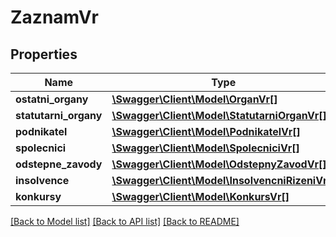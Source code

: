 # ZaznamVr

## Properties
Name | Type | Description | Notes
------------ | ------------- | ------------- | -------------
**ostatni_organy** | [**\Swagger\Client\Model\OrganVr[]**](OrganVr.md) |  | [optional] 
**statutarni_organy** | [**\Swagger\Client\Model\StatutarniOrganVr[]**](StatutarniOrganVr.md) |  | [optional] 
**podnikatel** | [**\Swagger\Client\Model\PodnikatelVr[]**](PodnikatelVr.md) |  | [optional] 
**spolecnici** | [**\Swagger\Client\Model\SpolecniciVr[]**](SpolecniciVr.md) |  | [optional] 
**odstepne_zavody** | [**\Swagger\Client\Model\OdstepnyZavodVr[]**](OdstepnyZavodVr.md) |  | [optional] 
**insolvence** | [**\Swagger\Client\Model\InsolvencniRizeniVr[]**](InsolvencniRizeniVr.md) |  | [optional] 
**konkursy** | [**\Swagger\Client\Model\KonkursVr[]**](KonkursVr.md) |  | [optional] 

[[Back to Model list]](../../README.md#documentation-for-models) [[Back to API list]](../../README.md#documentation-for-api-endpoints) [[Back to README]](../../README.md)

